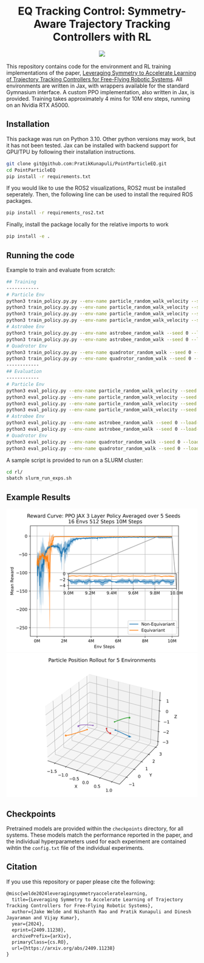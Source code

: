 <h1 align="center">
  <b>EQ Tracking Control: Symmetry-Aware Trajectory Tracking Controllers with RL</b><br>
</h1>

<p align="center">
 <img src="https://img.shields.io/badge/python-3.10-blue" />
</p>

This repository contains code for the environment and RL training implementations of the paper, [Leveraging Symmetry to Accelerate Learning of Trajectory Tracking Controllers for Free-Flying Robotic Systems](https://arxiv.org/abs/2409.11238). All environments are written in Jax, with wrappers available for the standard Gymnasium interface. A custom PPO implementation, also written in Jax, is provided. Training takes approximately 4 mins for 10M env steps, running on an Nvidia RTX A5000. 

## Installation
This package was run on Python 3.10. Other python versions may work, but it has not been tested. Jax can be installed with backend support for GPU/TPU by following their installation instructions. 

```bash
git clone git@github.com:PratikKunapuli/PointParticleEQ.git
cd PointParticleEQ
pip install -r requirements.txt
```

If you would like to use the ROS2 visualizations, ROS2 must be installed seperately. Then, the following line can be used to install the required ROS packages.

```bash
pip install -r requirements_ros2.txt
```

Finally, install the package locally for the relative imports to work
```bash
pip install -e .
```
## Running the code
Example to train and evaluate from scratch:
```bash
## Training
------------
# Particle Env
python3 train_policy.py.py --env-name particle_random_walk_velocity --seed 0 --load-path ./checkpoints/RUN_EXPS_particle_random_walk_p_equivariant/model_final --equivariant 1
python3 train_policy.py.py --env-name particle_random_walk_velocity --seed 0 --load-path ./checkpoints/RUN_EXPS_particle_random_walk/model_final --equivariant 0
python3 train_policy.py.py --env-name particle_random_walk_velocity --seed 0 --load-path ./checkpoints/RUN_EXPS_particle_random_walk_pv_equivariant/model_final --equivariant 3
python3 train_policy.py.py --env-name particle_random_walk_velocity --seed 0 --load-path ./checkpoints/RUN_EXPS_particle_random_walk_pva_equivariant/model_final --equivariant 4
# Astrobee Env
python3 train_policy.py.py --env-name astrobee_random_walk --seed 0 --load-path ./checkpoints/RUN_EXPS_astrobee_random_walk/model_final --equivariant 0 --symmetry_type 2
python3 train_policy.py.py --env-name astrobee_random_walk --seed 0 --load-path ./checkpoints/RUN_EXPS_astrobee_random_walk_equivariant/model_final --equivariant 1 --symmetry_type 2
# Quadrotor Env
python3 train_policy.py.py --env-name quadrotor_random_walk --seed 0 --load-path ./checkpoints/RUN_EXPS_quadrotor_random_walk/model_final --equivariant 0
python3 train_policy.py.py --env-name quadrotor_random_walk --seed 0 --load-path ./checkpoints/RUN_EXPS_quadrotor_random_walk_equivariant/model_final --equivariant 1
------------
## Evaluation
------------
# Particle Env
python3 eval_policy.py --env-name particle_random_walk_velocity --seed 0 --load-path ./checkpoints/RUN_EXPS_particle_random_walk_p_equivariant/model_final --equivariant 1
python3 eval_policy.py --env-name particle_random_walk_velocity --seed 0 --load-path ./checkpoints/RUN_EXPS_particle_random_walk/model_final --equivariant 0
python3 eval_policy.py --env-name particle_random_walk_velocity --seed 0 --load-path ./checkpoints/RUN_EXPS_particle_random_walk_pv_equivariant/model_final --equivariant 3
python3 eval_policy.py --env-name particle_random_walk_velocity --seed 0 --load-path ./checkpoints/RUN_EXPS_particle_random_walk_pva_equivariant/model_final --equivariant 4
# Astrobee Env
python3 eval_policy.py --env-name astrobee_random_walk --seed 0 --load-path ./checkpoints/RUN_EXPS_astrobee_random_walk/model_final --equivariant 0 --symmetry_type 2
python3 eval_policy.py --env-name astrobee_random_walk --seed 0 --load-path ./checkpoints/RUN_EXPS_astrobee_random_walk_equivariant/model_final --equivariant 1 --symmetry_type 2
# Quadrotor Env
python3 eval_policy.py --env-name quadrotor_random_walk --seed 0 --load-path ./checkpoints/RUN_EXPS_quadrotor_random_walk/model_final --equivariant 0
python3 eval_policy.py --env-name quadrotor_random_walk --seed 0 --load-path ./checkpoints/RUN_EXPS_quadrotor_random_walk_equivariant/model_final --equivariant 1
```
A sample script is provided to run on a SLURM cluster:
```bash
cd rl/
sbatch slurm_run_exps.sh
```

## Example Results
<img src="./figures/example_results.png" alt="main_results" width="800"/>

<img src="./figures/example_rollouts.png" alt="main_rollouts" width="800"/>

## Checkpoints
Pretrained models are provided within the `checkpoints` directory, for all systems. These models match the performance reported in the paper, and the individual hyperparameters used for each experiment are contained wihtin the `config.txt` file of the individual experiments. 

## Citation
If you use this repository or paper please cite the following:
```
@misc{welde2024leveragingsymmetryacceleratelearning,
  title={Leveraging Symmetry to Accelerate Learning of Trajectory Tracking Controllers for Free-Flying Robotic Systems}, 
  author={Jake Welde and Nishanth Rao and Pratik Kunapuli and Dinesh Jayaraman and Vijay Kumar},
  year={2024},
  eprint={2409.11238},
  archivePrefix={arXiv},
  primaryClass={cs.RO},
  url={https://arxiv.org/abs/2409.11238}
}
```
